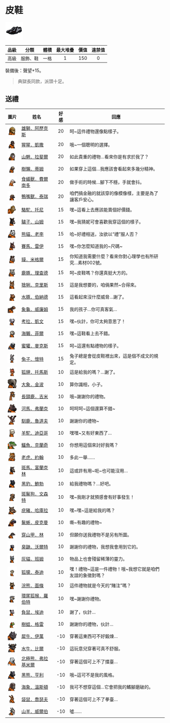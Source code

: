 # 皮鞋

![img](images/item_pic_PX.png)

|品級|分類|體積|最大堆疊|價值|違禁值|
|:--:|:--:|:--:|:--:|:--:|:--:|
|高級|服飾、鞋|一格|1|150|0|

裝備後：聲望+15。

> 典獄長同款，派頭十足。

## 送禮

|圖片|姓名|好感|回應|
|:--:|--|:--:|--|
|![img](images/lion.png)|[雄獅．阿歷克斯](雄獅．阿歷克斯.md)|20|呵\~這件禮物還像點樣子。|
|![img](images/chimpanzee.png)|[猩猩．凱撒](猩猩．凱撒.md)|20|哦\~一個聰明的選擇。|
|![img](images/Mandrill.png)|[山魈．拉斐爾](山魈．拉斐爾.md)|20|如此貴重的禮物…看來你是有求於我了？|
|![img](images/sloth.png)|[樹懶．蒂姆](樹懶．蒂姆.md)|20|如果穿上這個…我應該會看起來多幾分精神。|
|![img](images/Anteater.png)|[食蟻獸．費爾南多](食蟻獸．費爾南多.md)|20|做手術的時候…腳下不穩，手就會抖。|
|![img](images/platypus.png)|[鴨嘴獸．泰瑞](鴨嘴獸．泰瑞.md)|20|咱們搞金融的就該穿的像模像樣，主要是為了讓客戶安心。|
|![img](images/camel.png)|[駱駝．托尼](駱駝．托尼.md)|15|嘿\~這看上去應該能賣個好價錢。|
|![img](images/donkey.png)|[驢子．山姆](驢子．山姆.md)|15|嘿\~我猜妮可會喜歡我穿這個的樣子。|
|![img](images/panda.png)|[熊貓．老李](熊貓．老李.md)|15|哈\~好禮相送，汝欲以“禮”服人否？|
|![img](images/horse.png)|[賽馬．雷伊](賽馬．雷伊.md)|15|嘿\~你怎麼知道我的\~尺碼\~|
|![img](images/tapir.png)|[貘．米格爾](貘．米格爾.md)|15|你知道我需要什麼？看來你對心理學也有所研究…素材002號。|
|![img](images/DeerDolphin.png)|[鹿豚．理查德](鹿豚．理查德.md)|15|呵\~皮鞋嗎？你還真挺大方的。|
|![img](images/Lynx.png)|[猞猁．克里斯](猞猁．克里斯.md)|15|這是我想要的，咱倆果然\~合得來。|
|![img](images/Capybara.png)|[水豚．伯納德](水豚．伯納德.md)|15|這看起來沒什麼威脅…謝了。|
|![img](images/Tortoise.png)|[象龜．威廉姆](象龜．威廉姆.md)|15|我的孩子…你可真客氣…|
|![img](images/Koala.png)|[考拉．凱文](考拉．凱文.md)|15|嘿\~伙計，你可太夠意思了！|
|![img](images/SeaOtter.png)|[海獺．菲爾](海獺．菲爾.md)|15|嘿\~這鞋看上去不錯。|
|![img](images/HoneyBadger.png)|[蜜獾．麥克斯](蜜獾．麥克斯.md)|15|呵\~這還有點禮物的樣子。|
|![img](images/rabbit.png)|[兔子．懷特](兔子．懷特.md)|15|兔子總是會從皮鞋裡出來，這是個不成文的規定。|
|![img](images/fox.png)|[狐貍．托馬斯](狐貍．托馬斯.md)|10|這是給我的嗎？…謝了。|
|![img](images/elephant.png)|[大象．金波](大象．金波.md)|10|算你識相，小子。|
|![img](images/giraffe.png)|[長頸鹿．吉米](長頸鹿．吉米.md)|10|哦\~謝謝你的禮物。|
|![img](images/hippopotamus.png)|[河馬．弗蘭克](河馬．弗蘭克.md)|10|呵呵呵\~這個還算不錯\~|
|![img](images/reindeer.png)|[馴鹿．魯道夫](馴鹿．魯道夫.md)|10|謝謝你的禮物\~|
|![img](images/Alpaca.png)|[羊駝．迪亞哥](羊駝．迪亞哥.md)|10|嘿嘿\~又有好東西了…|
|![img](images/crocodile.png)|[鱷魚．克蘭奇](鱷魚．克蘭奇.md)|10|你想用這個來討好我嗎？|
|![img](images/tiger.png)|[老虎．約翰](老虎．約翰.md)|10|多此一舉……|
|![img](images/zebra.png)|[斑馬．富蘭克林](斑馬．富蘭克林.md)|10|這或許有用\~呃\~也可能沒用…|
|![img](images/BlackPanther.png)|[黑豹．鮑勃](黑豹．鮑勃.md)|10|給我禮物嗎？…好吧。|
|![img](images/SpottedHyaena.png)|[斑鬣狗．文森特](斑鬣狗．文森特.md)|10|嘿\~我剛才就預感會有好事發生！|
|![img](images/Warthog.png)|[疣豬．哈庫拉](疣豬．哈庫拉.md)|10|嘿\~嘿\~這是給我的嗎？|
|![img](images/MarineIguana.png)|[鬣蜥．皮克曼](鬣蜥．皮克曼.md)|10|嘶\~有趣的禮物\~|
|![img](images/pangolin.png)|[穿山甲．林](穿山甲．林.md)|10|但願你送我禮物不是另有所圖。|
|![img](images/skunk.png)|[臭鼬．沃爾特](臭鼬．沃爾特.md)|10|謝謝你的禮物，我想我會用到它的。|
|![img](images/cat.png)|[灰貓．班姆](灰貓．班姆.md)|10|物品上也會殘留稀薄的靈力。|
|![img](images/meerkat.png)|[狐獴．泰迪](狐獴．泰迪.md)|10|嘿！禮物\~這是一件禮物！哦\~我想它就是咱們友誼的象徵對嗎？|
|![img](images/Raccoon.png)|[浣熊．面條](浣熊．面條.md)|10|這件禮物就是今天的“賭注”嗎？|
|![img](images/RingTailedLemur.png)|[環尾狐猴．羅伯特](環尾狐猴．羅伯特.md)|10|嘿\~謝謝你禮物。|
|![img](images/Possum.png)|[負鼠．埃迪](負鼠．埃迪.md)|10|謝了，伙計…|
|![img](images/Treefrog.png)|[樹蛙．格雷](樹蛙．格雷.md)|10|謝謝你的禮物，伙計…|
|![img](images/rhinoceros.png)|[犀牛．伊萬](犀牛．伊萬.md)|-10|穿著這東西可不好鍛煉…|
|![img](images/AfricanBuffalo.png)|[水牛．比爾](水牛．比爾.md)|-10|這玩意兒穿著可真不舒服。|
|![img](images/PolarBear.png)|[北極熊．弗拉基米爾](北極熊．弗拉基米爾.md)|-10|穿著這個可上不了擂臺…|
|![img](images/BlackBear.png)|[黑熊．亨利](黑熊．亨利.md)|-10|哦\~這可不是我的風格。|
|![img](images/walrus.png)|[海象．溫斯頓](海象．溫斯頓.md)|-10|我可不想穿這個…它會把我的鰭腳磨破的。|
|![img](images/kangaroo.png)|[袋鼠．喬瑟夫](袋鼠．喬瑟夫.md)|-10|穿著這個可上不了拳臺…|
|![img](images/goat.png)|[山羊．威爾伯](山羊．威爾伯.md)|-10|噓……|

